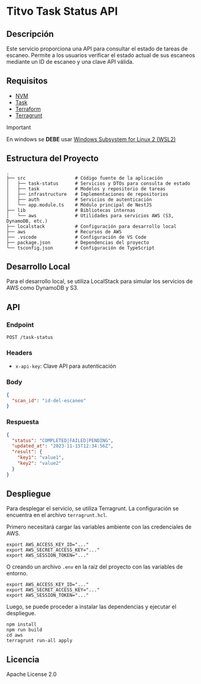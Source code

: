 # Titvo Task Status API

## Descripción

Este servicio proporciona una API para consultar el estado de tareas de escaneo. Permite a los usuarios verificar el estado actual de sus escaneos mediante un ID de escaneo y una clave API válida.

## Requisitos

- [NVM](https://github.com/nvm-sh/nvm)
- [Task](https://taskfile.dev/installation/)
- [Terraform](https://developer.hashicorp.com/terraform/install?product_intent=terraform)
- [Terragrunt](https://terragrunt.gruntwork.io/docs/getting-started/install/)

> [!IMPORTANT]
> En windows se **DEBE** usar [Windows Subsystem for Linux 2 (WSL2)](https://learn.microsoft.com/es-es/windows/wsl/install)

## Estructura del Proyecto

```shell
.
├── src                  # Código fuente de la aplicación
│   ├── task-status      # Servicios y DTOs para consulta de estado
│   ├── task             # Modelos y repositorio de tareas
│   ├── infrastructure   # Implementaciones de repositorios
│   ├── auth             # Servicios de autenticación
│   └── app.module.ts    # Módulo principal de NestJS
├── lib                  # Bibliotecas internas
│   └── aws              # Utilidades para servicios AWS (S3, DynamoDB, etc.)
├── localstack           # Configuración para desarrollo local
├── aws                  # Recursos de AWS
├── .vscode              # Configuración de VS Code
├── package.json         # Dependencias del proyecto
└── tsconfig.json        # Configuración de TypeScript
```

## Desarrollo Local

Para el desarrollo local, se utiliza LocalStack para simular los servicios de AWS como DynamoDB y S3.

## API

### Endpoint

`POST /task-status`

### Headers

- `x-api-key`: Clave API para autenticación

### Body

```json
{
  "scan_id": "id-del-escaneo"
}
```

### Respuesta

```json
{
  "status": "COMPLETED|FAILED|PENDING",
  "updated_at": "2023-11-15T12:34:56Z",
  "result": {
    "key1": "value1",
    "key2": "value2"
  }
}
```

## Despliegue

Para desplegar el servicio, se utiliza Terragrunt. La configuración se encuentra en el archivo `terragrunt.hcl`.

Primero necesitará cargar las variables ambiente con las credenciales de AWS.

```shell
export AWS_ACCESS_KEY_ID="..."
export AWS_SECRET_ACCESS_KEY="..."
export AWS_SESSION_TOKEN="..."
```

O creando un archivo `.env` en la raíz del proyecto con las variables de entorno.

```shell
export AWS_ACCESS_KEY_ID="..."
export AWS_SECRET_ACCESS_KEY="..."
export AWS_SESSION_TOKEN="..."
```

Luego, se puede proceder a instalar las dependencias y ejecutar el despliegue.

```shell
npm install
npm run build
cd aws
terragrunt run-all apply
```

## Licencia

Apache License 2.0
